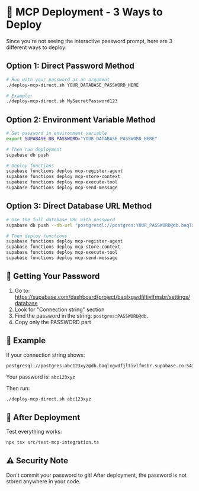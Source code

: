 # 🚀 MCP Deployment - 3 Ways to Deploy

Since you're not seeing the interactive password prompt, here are 3 different ways to deploy:

## Option 1: Direct Password Method

```bash
# Run with your password as an argument
./deploy-mcp-direct.sh YOUR_DATABASE_PASSWORD_HERE

# Example:
./deploy-mcp-direct.sh MySecretPassword123
```

## Option 2: Environment Variable Method

```bash
# Set password in environment variable
export SUPABASE_DB_PASSWORD="YOUR_DATABASE_PASSWORD_HERE"

# Then run deployment
supabase db push

# Deploy functions
supabase functions deploy mcp-register-agent
supabase functions deploy mcp-store-context
supabase functions deploy mcp-execute-tool
supabase functions deploy mcp-send-message
```

## Option 3: Direct Database URL Method

```bash
# Use the full database URL with password
supabase db push --db-url "postgresql://postgres:YOUR_PASSWORD@db.baqlxgwdfjltivlfmsbr.supabase.co:5432/postgres"

# Then deploy functions
supabase functions deploy mcp-register-agent
supabase functions deploy mcp-store-context
supabase functions deploy mcp-execute-tool
supabase functions deploy mcp-send-message
```

## 🔑 Getting Your Password

1. Go to: https://supabase.com/dashboard/project/baqlxgwdfjltivlfmsbr/settings/database
2. Look for "Connection string" section
3. Find the password in the string: `postgres:PASSWORD@db.`
4. Copy only the PASSWORD part

## 📝 Example

If your connection string shows:
```
postgresql://postgres:abc123xyz@db.baqlxgwdfjltivlfmsbr.supabase.co:5432/postgres
```

Your password is: `abc123xyz`

Then run:
```bash
./deploy-mcp-direct.sh abc123xyz
```

## 🧪 After Deployment

Test everything works:
```bash
npx tsx src/test-mcp-integration.ts
```

## ⚠️ Security Note

Don't commit your password to git! After deployment, the password is not stored anywhere in your code.